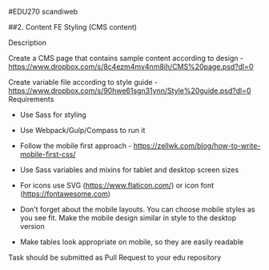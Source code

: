 #EDU270 scandiweb

##2. Content FE Styling (CMS content)

Description

Create a CMS page that contains sample content according to design -
https://www.dropbox.com/s/8c4ezm4mv4nm8ih/CMS%20page.psd?dl=0

Create variable file according to style guide - 
https://www.dropbox.com/s/90hwe61sgn31ynn/Style%20guide.psd?dl=0
Requirements

* Use Sass for styling

* Use Webpack/Gulp/Compass to run it

* Follow the mobile first approach - https://zellwk.com/blog/how-to-write-mobile-first-css/

* Use Sass variables and mixins for tablet and desktop screen sizes

* For icons use SVG (https://www.flaticon.com/) or icon font (https://fontawesome.com)

* Don't forget about the mobile layouts. You can choose mobile styles as you see fit. Make the mobile design similar in style to the desktop version

* Make tables look appropriate on mobile, so they are easily readable

Task should be submitted as Pull Request to your edu repository